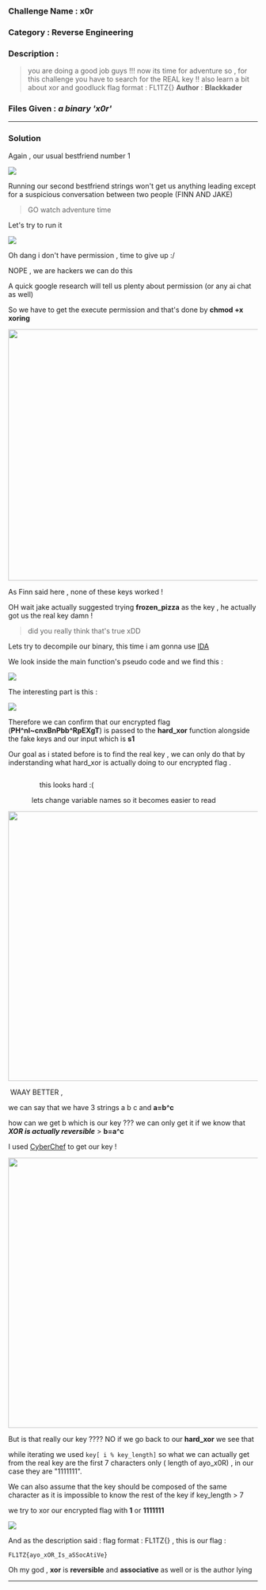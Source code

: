 ### **Challenge Name :** x0r

### **Category :** Reverse Engineering

### **Description :**

> you are doing a good job guys !!! now its time for adventure so , for this challenge you have to search for the REAL key !! also learn a bit about xor and goodluck flag format : FL1TZ{}
> 𝐀𝐮𝐭𝐡𝐨𝐫 : 𝐁𝐥𝐚𝐜𝐤𝐤𝐚𝐝𝐞𝐫

### **Files Given :** _a binary 'x0r'_

---

### **Solution**

Again , our usual bestfriend number 1

![](../.private_images/2025-02-11-22-20-10-image.png)

Running our second bestfriend strings won't get us anything leading except for a suspicious conversation between two people (FINN AND JAKE) 

> GO watch adventure time 

Let's try to run it 

![](../.private_images/2025-02-11-22-21-09-image.png)

Oh dang i don't have permission , time to give up  :/ 

NOPE , we are hackers we can do this 

A quick google research will tell us plenty about permission (or any ai chat as well)

So we have to get the execute permission and that's done by **chmod +x xoring**

<img title="" src="../.private_images/2025-02-11-22-27-17-image.png" alt="" width="508" data-align="center">

As Finn said here , none of these keys worked !

OH wait jake actually suggested trying **frozen_pizza** as the key , he actually got us the real key damn ! 

> did you really think that's true xDD

Lets try to decompile our binary, this time i am gonna use [IDA](https://hex-rays.com/ida-free)

We look inside the main function's pseudo code and we find this :

![](../.private_images/2025-02-11-22-37-17-image.png)

The interesting part is this :

![](../.private_images/2025-02-11-22-36-25-image.png)

Therefore we can confirm that our encrypted flag (**PH^nI~cnxBnPbb^RpEXgT**) is passed to the **hard_xor** function alongside the fake keys and our input which is **s1**

Our goal as i stated before is to find the real key , we can only do that by inderstanding what hard_xor is actually doing to our encrypted flag .

<img title="" src="../.private_images/2025-02-11-22-40-02-image.png" alt="" data-align="center">

                this looks hard :( 

            lets change variable names so it becomes easier to read

<img title="" src="../.private_images/2025-02-11-22-41-35-image.png" alt="" width="545" data-align="center">

 WAAY BETTER , 

we can say  that we have 3 strings a b c and **a=b^c**

how can we get b which is our key ??? we can only get it if we know that ***XOR is actually reversible***  >  **b=a^c**

I used [CyberChef]([CyberChef](https://gchq.github.io/CyberChef/)) to get our key !

<img title="" src="../.private_images/2025-02-11-22-47-39-image.png" alt="" width="546" data-align="center">

But is that really our key ???? NO if we go back to our **hard_xor** we see that 

while iterating we used  ``` key[ i % key_length] ``` so what we can actually get from the real key are the first 7 characters only ( length of ayo_x0R) , in our case they are "1111111".

We can also assume that the key should  be composed of the same character as it is impossible to know the rest of the key if key_length > 7 

we try to xor our encrypted flag with **1** or **1111111**

![](../.private_images/2025-02-11-22-52-26-image.png)

And as the description said : flag format : FL1TZ{} , this is our flag :

```
FL1TZ{ayo_xOR_Is_aSSocAtiVe}
```

Oh my god , **xor** is **reversible** and **associative** as well or is the author lying 

---
